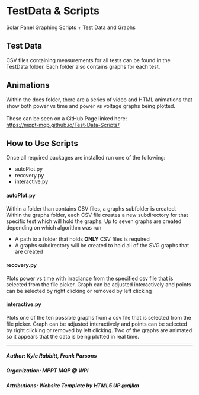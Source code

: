 # TestData & Scripts
Solar Panel Graphing Scripts + Test Data and Graphs

## Test Data
CSV files containing measurements for all tests can be found in the TestData folder. Each folder also contains graphs for each test.

## Animations
Within the docs folder, there are a series of video and HTML animations that show both power vs time and power vs voltage graphs being plotted. 
<br><br>These can be seen on a GitHub Page linked here: <br>https://mppt-mqp.github.io/Test-Data-Scripts/

## How to Use Scripts
Once all required packages are installed run one of the following:
- autoPlot.py
- recovery.py
- interactive.py

#### autoPlot.py
Within a folder than contains CSV files, a graphs subfolder is created. Within the graphs folder, each CSV file creates a new subdirectory for that specific test which will hold the graphs. Up to seven graphs are created depending on which algorithm was run
- A path to a folder that holds <b>ONLY</b> CSV files is required
- A graphs subdirectory will be created to hold all of the SVG graphs that are created

#### recovery.py
Plots power vs time with irradiance from the specified csv file that is selected from the file picker. Graph can be adjusted interactively and points can be selected by right clicking or removed by left clicking

#### interactive.py
Plots one of the ten possible graphs from a csv file that is selected from the file picker. Graph can be adjusted interactively and points can be selected by right clicking or removed by left clicking. Two of the graphs are animated so it appears that the data is being plotted in real time.

---
##### Author: Kyle Rabbitt, Frank Parsons
##### Organization: MPPT MQP @ WPI
##### Attributions: Website Template by HTML5 UP @ajlkn
